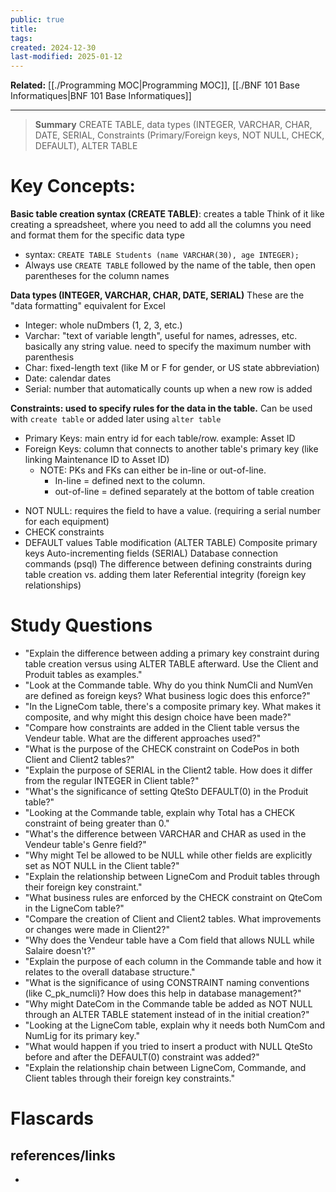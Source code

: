 ```yaml
---
public: true
title: 
tags: 
created: 2024-12-30
last-modified: 2025-01-12
---
```

**Related:** [[./Programming MOC|Programming MOC]], [[./BNF 101 Base Informatiques|BNF 101 Base Informatiques]]  

---

> **Summary**
> CREATE TABLE, data types (INTEGER, VARCHAR, CHAR, DATE, SERIAL, Constraints (Primary/Foreign keys, NOT NULL, CHECK, DEFAULT), ALTER TABLE

# Key Concepts:
**Basic table creation syntax (CREATE TABLE)**: creates a table
Think of it like creating a spreadsheet, where you need to add all the columns you need and format them for the specific data type
* syntax: `CREATE TABLE Students (name VARCHAR(30), age INTEGER);`
* Always use `CREATE TABLE` followed by the name of the table, then open parentheses for the column names

**Data types (INTEGER, VARCHAR, CHAR, DATE, SERIAL)**
These are the "data formatting" equivalent for Excel
* Integer: whole nuDmbers (1, 2, 3, etc.)
* Varchar: "text of variable length", useful for names, adresses, etc. basically any string value. need to specify the maximum number with parenthesis
* Char: fixed-length text (like M or F for gender, or US state abbreviation)
* Date: calendar dates
* Serial: number that automatically counts up when a new row is added

**Constraints: used to specify rules for the data in the table.**
Can be used with `create table` or added later using `alter table`
- Primary Keys: main entry id for each table/row. example: Asset ID
- Foreign Keys: column that connects to another table's primary key (like linking Maintenance ID to Asset ID)
	* NOTE: PKs and FKs can either be in-line or out-of-line.
		* In-line = defined next to the column.
		* out-of-line = defined separately at the bottom of table creation
* NOT NULL: requires the field to have a value. (requiring a serial number for each equipment)
* CHECK constraints
* DEFAULT values
Table modification (ALTER TABLE)
Composite primary keys
Auto-incrementing fields (SERIAL)
Database connection commands (psql)
The difference between defining constraints during table creation vs. adding them later
Referential integrity (foreign key relationships)

# Study Questions
- "Explain the difference between adding a primary key constraint during table creation versus using ALTER TABLE afterward. Use the Client and Produit tables as examples."
- "Look at the Commande table. Why do you think NumCli and NumVen are defined as foreign keys? What business logic does this enforce?"
- "In the LigneCom table, there's a composite primary key. What makes it composite, and why might this design choice have been made?"
- "Compare how constraints are added in the Client table versus the Vendeur table. What are the different approaches used?"
- "What is the purpose of the CHECK constraint on CodePos in both Client and Client2 tables?"
- "Explain the purpose of SERIAL in the Client2 table. How does it differ from the regular INTEGER in Client table?"
- "What's the significance of setting QteSto DEFAULT(0) in the Produit table?"
- "Looking at the Commande table, explain why Total has a CHECK constraint of being greater than 0."
- "What's the difference between VARCHAR and CHAR as used in the Vendeur table's Genre field?"
- "Why might Tel be allowed to be NULL while other fields are explicitly set as NOT NULL in the Client table?"
- "Explain the relationship between LigneCom and Produit tables through their foreign key constraint."
- "What business rules are enforced by the CHECK constraint on QteCom in the LigneCom table?"
- "Compare the creation of Client and Client2 tables. What improvements or changes were made in Client2?"
- "Why does the Vendeur table have a Com field that allows NULL while Salaire doesn't?"
- "Explain the purpose of each column in the Commande table and how it relates to the overall database structure."
- "What is the significance of using CONSTRAINT naming conventions (like C_pk_numcli)? How does this help in database management?"
- "Why might DateCom in the Commande table be added as NOT NULL through an ALTER TABLE statement instead of in the initial creation?"
- "Looking at the LigneCom table, explain why it needs both NumCom and NumLig for its primary key."
- "What would happen if you tried to insert a product with NULL QteSto before and after the DEFAULT(0) constraint was added?"
- "Explain the relationship chain between LigneCom, Commande, and Client tables through their foreign key constraints."
# Flascards

## references/links
* 
